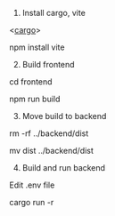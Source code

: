 1. Install cargo, vite

<[cargo](https://doc.rust-lang.org/cargo/getting-started/installation.html)>

npm install vite

2. Build frontend

cd frontend

npm run build

3. Move build to backend

rm -rf ../backend/dist

mv dist ../backend/dist

4. Build and run backend

Edit .env file

cargo run -r





